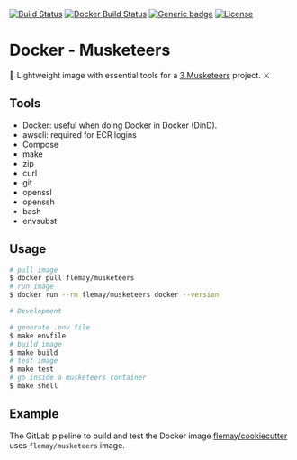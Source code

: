 [![Build Status][linkTravisCIProjectBadge]][linkTravisCIProject]
[![Docker Build Status][linkBadgeDockerProjectBuildBadge]][linkDockerHubProjectBuild]
[![Generic badge][linkDockerHubProjectBadge]][linkDockerHubProject]
[![License][linkLicenseBadge]][linkLicense]

# Docker - Musketeers

🐳 Lightweight image with essential tools for a [3 Musketeers][link3Musketeers] project. ⚔️

## Tools

  - Docker: useful when doing Docker in Docker (DinD).
  - awscli: required for ECR logins
  - Compose
  - make
  - zip
  - curl
  - git
  - openssl
  - openssh
  - bash
  - envsubst

## Usage

```bash
# pull image
$ docker pull flemay/musketeers
# run image
$ docker run --rm flemay/musketeers docker --version
```

```bash
# Development

# generate .env file
$ make envfile
# build image
$ make build
# test image
$ make test
# go inside a musketeers container
$ make shell
```

## Example

The GitLab pipeline to build and test the Docker image [flemay/cookiecutter][link3MusketeersExamples] uses `flemay/musketeers` image.

[link3Musketeers]: https://3musketeers.io
[link3MusketeersExamples]: https://3musketeers.io/examples/

[linkLicenseBadge]: https://img.shields.io/dub/l/vibe-d.svg
[linkLicense]: LICENSE
[linkTravisCIProjectBadge]: https://travis-ci.org/flemay/docker-musketeers.svg?branch=master
[linkTravisCIProject]: https://travis-ci.org/flemay/docker-musketeers
[linkDockerHubProjectBadge]: https://img.shields.io/badge/repository-dockerhub-blue.svg
[linkDockerHubProject]: https://hub.docker.com/r/flemay/musketeers
[linkDockerHubProjectBuild]: https://hub.docker.com/r/flemay/musketeers/builds/
[linkBadgeDockerProjectBuildBadge]: https://img.shields.io/docker/build/flemay/musketeers.svg
